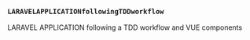 ### `LARAVELAPPLICATIONfollowingTDDworkflow`
LARAVEL APPLICATION following a TDD workflow and VUE components
